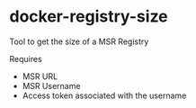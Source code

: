 # docker-registry-size
Tool to get the size of a MSR Registry

Requires
- MSR URL
- MSR Username
- Access token associated with the username
